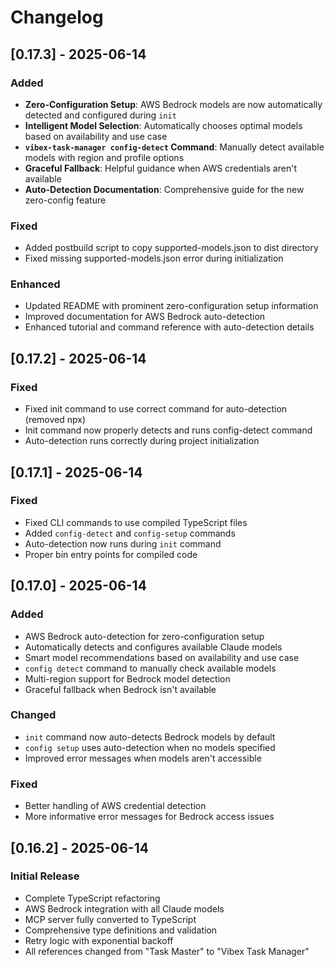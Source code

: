 # Changelog

## [0.17.3] - 2025-06-14

### Added
- **Zero-Configuration Setup**: AWS Bedrock models are now automatically detected and configured during `init`
- **Intelligent Model Selection**: Automatically chooses optimal models based on availability and use case
- **`vibex-task-manager config-detect` Command**: Manually detect available models with region and profile options
- **Graceful Fallback**: Helpful guidance when AWS credentials aren't available
- **Auto-Detection Documentation**: Comprehensive guide for the new zero-config feature

### Fixed
- Added postbuild script to copy supported-models.json to dist directory
- Fixed missing supported-models.json error during initialization

### Enhanced
- Updated README with prominent zero-configuration setup information
- Improved documentation for AWS Bedrock auto-detection
- Enhanced tutorial and command reference with auto-detection details

## [0.17.2] - 2025-06-14

### Fixed
- Fixed init command to use correct command for auto-detection (removed npx)
- Init command now properly detects and runs config-detect command
- Auto-detection runs correctly during project initialization

## [0.17.1] - 2025-06-14

### Fixed
- Fixed CLI commands to use compiled TypeScript files
- Added `config-detect` and `config-setup` commands
- Auto-detection now runs during `init` command
- Proper bin entry points for compiled code

## [0.17.0] - 2025-06-14

### Added
- AWS Bedrock auto-detection for zero-configuration setup
- Automatically detects and configures available Claude models
- Smart model recommendations based on availability and use case
- `config detect` command to manually check available models
- Multi-region support for Bedrock model detection
- Graceful fallback when Bedrock isn't available

### Changed
- `init` command now auto-detects Bedrock models by default
- `config setup` uses auto-detection when no models specified
- Improved error messages when models aren't accessible

### Fixed
- Better handling of AWS credential detection
- More informative error messages for Bedrock access issues

## [0.16.2] - 2025-06-14

### Initial Release
- Complete TypeScript refactoring
- AWS Bedrock integration with all Claude models
- MCP server fully converted to TypeScript
- Comprehensive type definitions and validation
- Retry logic with exponential backoff
- All references changed from "Task Master" to "Vibex Task Manager"